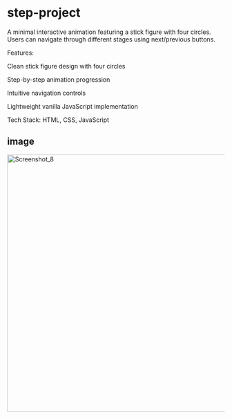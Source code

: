 # step-project
A minimal interactive animation featuring a stick figure with four circles. Users can navigate through different stages using next/previous buttons.

Features:

Clean stick figure design with four circles

Step-by-step animation progression

Intuitive navigation controls

Lightweight vanilla JavaScript implementation

Tech Stack: HTML, CSS, JavaScript

## image
<img width="1361" height="594" alt="Screenshot_8" src="https://github.com/user-attachments/assets/636a71ca-c2ee-42e0-aa96-7a9398e2b264" />

